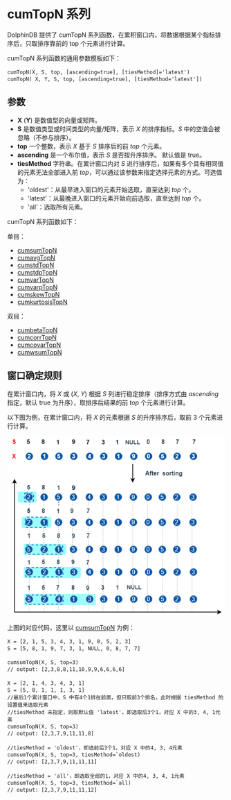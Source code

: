 # cumTopN 系列

DolphinDB 提供了 cumTopN 系列函数，在累积窗口内，将数据根据某个指标排序后，只取排序靠前的 top 个元素进行计算。

cumTopN 系列函数的通用参数模板如下：

```
cumTopN(X, S, top, [ascending=true], [tiesMethod]='latest')
cumTopN( X, Y, S, top, [ascending=true], [tiesMethod='latest'])
```

## 参数

* **X** (**Y**) 是数值型的向量或矩阵。
* **S** 是数值类型或时间类型的向量/矩阵，表示 *X* 的排序指标。*S*
  中的空值会被忽略（不参与排序）。
* **top** 一个整数，表示 *X* 基于 *S* 排序后的前 *top*
  个元素。
* **ascending** 是一个布尔值，表示 *S* 是否按升序排序。 默认值是
  true。
* **tiesMethod** 字符串。在累计窗口内对 *S*
  进行排序后，如果有多个具有相同值的元素无法全部进入前 *top*，可以通过该参数来指定选择元素的方式。可选值为：
  + 'oldest'：从最早进入窗口的元素开始选取，直至达到 *top* 个。
  + 'latest'：从最晚进入窗口的元素开始向前选取，直至达到 *top* 个。
  + 'all'：选取所有元素。

cumTopN 系列函数如下：

单目：

* [cumsumTopN](../c/cumsumTopN.md)
* [cumavgTopN](../c/cumavgTopN.md)
* [cumstdTopN](../c/cumstdTopN.md)
* [cumstdpTopN](../c/cumstdpTopN.md)
* [cumvarTopN](../c/cumvarTopN.md)
* [cumvarpTopN](../c/cumvarpTopN.md)
* [cumskewTopN](../c/cumskewTopN.md)
* [cumkurtosisTopN](../c/cumkurtosisTopN.md)

双目：

* [cumbetaTopN](../c/cumbetaTopN.md)
* [cumcorrTopN](../c/cumcorrTopN.md)
* [cumcovarTopN](../c/cumcovarTopN.md)
* [cumwsumTopN](../c/cumwsumTopN.md)

## 窗口确定规则

在累计窗口内，将
*X* 或 (*X*, *Y*) 根据 *S* 列进行稳定排序（排序方式由 *ascending* 指定，默认
true 为升序），取排序后结果的前 *top* 个元素进行计算。

以下图为例，在累计窗口内，将
*X* 的元素根据 *S* 的升序排序后，取前 3 个元素进行计算。

![](../../images/cumTopN_1.png)

上图的对应代码，这里以 [cumsumTopN](../c/cumsumTopN.md)
为例：

```
X = [2, 1, 5, 3, 4, 3, 1, 9, 0, 5, 2, 3]
S = [5, 8, 1, 9, 7, 3, 1, NULL, 0, 8, 7, 7]

cumsumTopN(X, S, top=3)
// output: [2,3,8,8,11,10,9,9,6,6,6,6]

X = [2, 1, 4, 3, 4, 3, 1]
S = [5, 8, 1, 1, 1, 3, 1]
//最后1个累计窗口中，S 中有4个1排在前面，但只取前3个排名，此时根据 tiesMethod 的设置值来选取元素
//tiesMethod 未指定，则取默认值 'latest'，即选取后3个1，对应 X 中的3, 4, 1元素
cumsumTopN(X, S, top=3)
// output: [2,3,7,9,11,11,8]

//tiesMethod = 'oldest'，即选前后3个1，对应 X 中的4, 3, 4元素
cumsumTopN(X, S, top=3, tiesMethod=`oldest)
// output: [2,3,7,9,11,11,11]

//tiesMethod = 'all'，即选取全部的1，对应 X 中的4, 3, 4, 1元素
cumsumTopN(X, S, top=3, tiesMethod=`all)
// output: [2,3,7,9,11,11,12]
```

